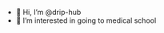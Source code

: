 - 👋 Hi, I’m @drip-hub
- 👀 I’m interested in going to medical school

<!---
drip-hub/drip-hub is a ✨ special ✨ repository because its `README.md` (this file) appears on your GitHub profile.
You can click the Preview link to take a look at your changes.
--->
